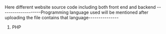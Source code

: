 Here different website source code including both front end and backend
--------------------Programming language used will be mentioned after uploading the file contains that language---------------
1. PHP
